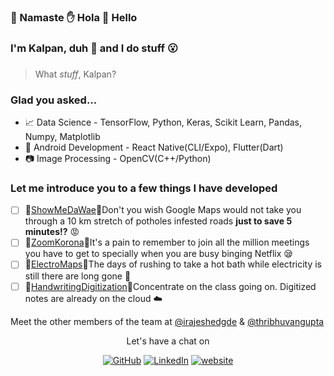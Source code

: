 ### 🙏  Namaste  ✋  Hola  👋  Hello

###  I'm Kalpan, duh 💁 and I do **stuff** 😮
### 

> What *stuff*, Kalpan? 
### Glad you asked...

 - 📈 Data Science - TensorFlow, Python, Keras, Scikit Learn, Pandas, Numpy, Matplotlib
 - 📱 Android Development - React Native(CLI/Expo), Flutter(Dart)
 - 📷 Image Processing - OpenCV(C++/Python)

### Let me introduce you to a few things I have developed

 - [ ] 🚗[ShowMeDaWae](https://github.com/sabm0hmayahai/showmedawae)🚗Don't you wish Google Maps would not take you through a 10 km stretch of potholes infested roads **just to save 5 minutes!?** 😡
 - [ ] 💬[ZoomKorona](https://github.com/kalpanmukherjee/zoomKorona)💬It's a pain to remember to join all the million meetings you have to get to specially when you are busy binging Netflix 😪
 - [ ] 🔋[ElectroMaps](https://github.com/sabm0hmayahai/Electro-Maps)🔋The days of rushing to take a hot bath while electricity is still there are long gone 🚿
 - [ ] 📔[HandwritingDigitization](https://github.com/sabm0hmayahai/handwriting-project)📔Concentrate on the class going on. Digitized notes are already on the cloud ☁️
 
 Meet the other members of the team at [@irajeshedgde](https://github.com/irajeshegde) & [@thribhuvangupta](https://github.com/ThribhuvanGuptaS)
 
<p align="center"> Let's have a chat on </p> 
<p align="center">
	<a href="https://github.com/kalpanmukherjee"><img src="https://img.shields.io/github/followers/kalpanmukherjee.svg?label=GitHub&style=social" alt="GitHub"></a>
	<a href="https://www.linkedin.com/in/kalpanmukherjee/"><img src="https://img.shields.io/badge/LinkedIn--_.svg?style=social&logo=linkedin" alt="LinkedIn"></a>
	<a href="https://kalpan.codes/"><img src="https://img.shields.io/badge/Website-blueviolet?style=flat&logo=appveyor" alt="website"></a>
</p>



